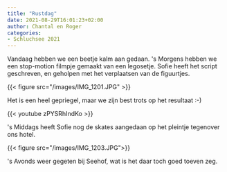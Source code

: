 ```yaml
---
title: "Rustdag"
date: 2021-08-29T16:01:23+02:00
author: Chantal en Roger
categories:
- Schluchsee 2021
---
```


Vandaag hebben we een beetje kalm aan gedaan. 's Morgens hebben we een stop-motion filmpje gemaakt van een legosetje. Sofie heeft het script geschreven, en geholpen met het verplaatsen van de figuurtjes. 

{{< figure src="/images/IMG_1201.JPG" >}}

Het is een heel gepriegel, maar we zijn best trots op het resultaat :-)

{{< youtube zPYSRhIndKo >}}

's Middags heeft Sofie nog de skates aangedaan op het pleintje tegenover ons hotel.

{{< figure src="/images/IMG_1203.JPG">}}

's Avonds weer gegeten bij Seehof, wat is het daar toch goed toeven zeg.